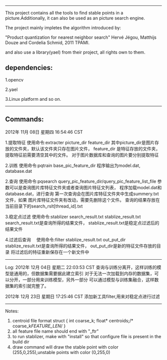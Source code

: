 ********************************************************************************************************

This project contains all the tools to find stable points in a 
picture.Additionally, it can also be used as an picture search 
engine.

The project mainly impletes the algorithm introduced by:

 "Product quantization for nearest neighbor search"
 Hervé Jégou, Matthijs Douze and Cordelia Schmid, 2011 TPAMI.

and also use a library(yael) from their project, all rights own to them.

dependencies:
-----------
1.opencv

2.yael

3.Linux platform and so on.

******************************************************************************************************

Commands:
--------
2012年 11月 08日 星期四 16:54:46 CST

1.提取特征
  使用命令:extracter picture_dir feature_dir
  其中picture_dir是图片存放的文件夹，默认该文件夹只存在图片文件，
feature_dir 是特征存放的文件夹，提取特征前需要清空其中的文件。
  对于图片数据库和查询的图片要分别提取特征

2.训练
  使用命令:pqtrain base_pic_feature_dir
  程序输出为model.dat, database.dat

2.查询
  使用命令:pqsearch  query_pic_feature_dir/query_pic_feature_list_file
  参数可以是查询图片库特征文件夹或者查询图片特征文列表，
  程序加载model.dat和database.dat，进行查询
  第一次查询会在图片库特征文件夹中生成summery.txt文件，如果
图片库特征文件夹有改动，需要先删除这个文件。
  查询的结果存放在当前目录下的search_rslt[thread_id].txt
  
3.稳定点过滤
  使用命令:stablizer search_result.txt stablize_result.txt
  search_result.txt是查询所得的结果文件，
  stablize_result.txt是稳定点过滤后的结果文件

4.过滤后查询
　使用命令:filter stablize_result.txt out_put_dir
  stablize_result.txt是查询所得的结果文件，
  out_put_dir是新的特征文件存放的目录
  将过滤后的特征重新保存在一个新文件中
******************************************************************************************************
Log:
2012年 12月 04日 星期二 22:03:53 CST
查询与训练分离开，这样训练的模型是通用的，但数据集需要据此建立索引
对于无法一次加载到内存的数据集，可以分开，一部分用来训练模型，另外一部分
可以通过模型与训练集融合，这样数据集的索引就完整了。


2012年 12月 23日 星期日 17:25:46 CST
添加新工具filter,用来对稳定点进行过滤

****************************************************************************************************
Notes:
1. centroid file format
struct {
    int coarse_k;
    float* centroids;/* coarse_k*FEATURE_LEN*/
}
2. all feature file name should end with "_ftr"
3. to run stablizer, make with "install" so that configure file is present in the build dir
4. draw command will draw the stable point with color (255,0,255),unstable points with color (0,255,0)


